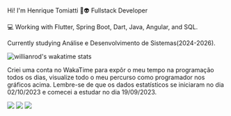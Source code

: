 Hi! I'm Henrique Tomiatti 👾👽
Fullstack Developer

💻 Working with Flutter, Spring Boot, Dart, Java, Angular, and SQL.

Currently studying Análise e Desenvolvimento de Sistemas(2024-2026).

![willianrod's wakatime stats](https://github-readme-stats.vercel.app/api/wakatime?username=tomi_&theme=radical)

Criei uma conta no WakaTime para expôr o meu tempo na programação todos os dias, visualize todo o meu percurso como programador nos gráficos acima. Lembre-se de que os dados estatísticos se iniciaram no dia 02/10/2023 e comecei a estudar no dia 19/09/2023.

<div> 
  <a href = "https://www.instagram.com/tomiatti_/" target="_blank"><img src="https://img.shields.io/badge/-Instagram-%23E4405F?style=for-the-badge&logo=instagram&logoColor=white" target="_blank"></a>
  <a href = "mailto: tomiattihtm@gmail.com"><img src="https://img.shields.io/badge/-Gmail-%23333?style=for-the-badge&logo=gmail&logoColor=white" target="_blank"></a>
  <a href = "https://www.linkedin.com/in/henrique-tomiatti-moreira-3a8142270/" target="_blank"><img src="https://img.shields.io/badge/-LinkedIn-%230077B5?style=for-the-badge&logo=linkedin&logoColor=white" target="_blank"></a> 
</div>



